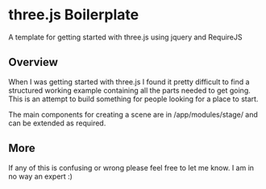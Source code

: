 # three.js Boilerplate
A template for getting started with three.js using jquery and RequireJS

## Overview
When I was getting started with three.js I found it pretty difficult to find a structured working example containing all the parts needed to get going. This is an attempt to build something for people looking for a place to start.

The main components for creating a scene are in /app/modules/stage/ and can be extended as required.

## More
If any of this is confusing or wrong please feel free to let me know. I am in no way an expert :)


